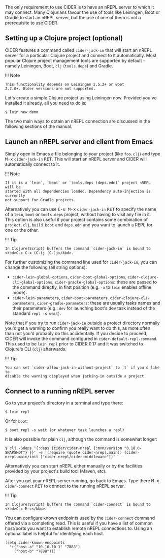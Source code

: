 The only requirement to use CIDER is to have an nREPL server to which it may
connect. Many Clojurians favour the use of tools like Leiningen, Boot or Gradle
to start an nREPL server, but the use of one of them is not a prerequisite to
use CIDER.

## Setting up a Clojure project (optional)

CIDER features a command called `cider-jack-in` that will start an nREPL server
for a particular Clojure project and connect to it automatically. Most
popular Clojure project management tools are supported by default - namely
Leiningen, Boot, `clj` (`tools.deps`) and Gradle.

!!! Note

    This functionality depends on Leiningen 2.5.2+ or Boot
    2.7.0+. Older versions are not supported.

Let's create a simple Clojure project using Leiningen now. Provided you've installed
it already, all you need to do is:

```
$ lein new demo
```

The two main ways to obtain an nREPL connection are discussed in the following sections of the manual.

## Launch an nREPL server and client from Emacs

Simply open in Emacs a file belonging to your project (like `foo.clj`) and type
<kbd>M-x</kbd> `cider-jack-in` <kbd>RET</kbd>. This will start an nREPL server
and CIDER will automatically connect to it.

!!! Note

    If it is a `lein`, `boot` or `tools.deps (deps.edn)` project nREPL will be
    started with all dependencies loaded. Dependency auto-injection is currently
    not support for Gradle projects.

Alternatively you can use <kbd>C-u M-x</kbd> `cider-jack-in` <kbd>RET</kbd> to
specify the name of a `lein`, `boot` or `tools.deps` project, without having to
visit any file in it. This option is also useful if your project contains some
combination of `project.clj`, `build.boot` and `deps.edn` and you want to launch
a REPL for one or the other.

!!! Tip

    In Clojure(Script) buffers the command `cider-jack-in` is bound to <kbd>C-c C-x (C-)j (C-)j</kbd>.

For further customizing the command line used for `cider-jack-in`, you can
change the following (all string options):

 * `cider-lein-global-options`, `cider-boot-global-options`,
   `cider-clojure-cli-global-options`, `cider-gradle-global-options`:
   these are passed to the command directly, in first position
   (e.g. `-o` to `lein` enables offline mode).
 * `cider-lein-parameters`, `cider-boot-parameters`,
   `cider-clojure-cli-parameters`, `cider-gradle-parameters`: these
   are usually tasks names and their parameters (e.g.: `dev` for
   launching boot's dev task instead of the standard `repl -s wait`).

Note that if you try to run `cider-jack-in` outside a project
directory normally you'd get a warning to confirm you really want to
do this, as more often than not you'd probably do this
accidentally. If you decide to proceed, CIDER will invoke the command
configured in `cider-default-repl-command`. This used to be `lein
repl` prior to CIDER 0.17 and it was switched to Clojure's CLI (`clj`)
afterwards.

!!! Tip

    You can set `cider-allow-jack-in-without-project` to `t` if you'd like to
    disable the warning displayed when jacking-in outside a project.

## Connect to a running nREPL server

Go to your project's directory in a terminal and type there:

```
$ lein repl
```

Or for `boot`:

```
$ boot repl -s wait (or whatever task launches a repl)
```

It is also possible for plain `clj`, although the command is somewhat longer:

```
$ clj -Sdeps '{:deps {cider/cider-nrepl {:mvn/version "0.18.0-SNAPSHOT"} }}' -e '(require (quote cider-nrepl.main)) (cider-nrepl.main/init ["cider.nrepl/cider-middleware"])'
```

Alternatively you can start nREPL either manually or by the facilities
provided by your project's build tool (Maven, etc).

After you get your nREPL server running, go back to Emacs.  Type there
<kbd>M-x</kbd> `cider-connect` <kbd>RET</kbd> to connect to the
running nREPL server.

!!! Tip

    In Clojure(Script) buffers the command `cider-connect` is bound to <kbd>C-c M-c</kbd>.

You can configure known endpoints used by the `cider-connect` command offered
via a completing read. This is useful if you have a list of common host/ports
you want to establish remote nREPL connections to. Using an optional label is
helpful for identifying each host.

```
(setq cider-known-endpoints
  '(("host-a" "10.10.10.1" "7888")
    ("host-b" "7888")))
```
